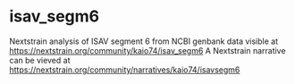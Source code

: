 # isav_segm6
Nextstrain analysis of ISAV segment 6 from NCBI genbank data visible at https://nextstrain.org/community/kaio74/isav_segm6
A Nextstrain narrative can be vieved at https://nextstrain.org/community/narratives/kaio74/isavsegm6

